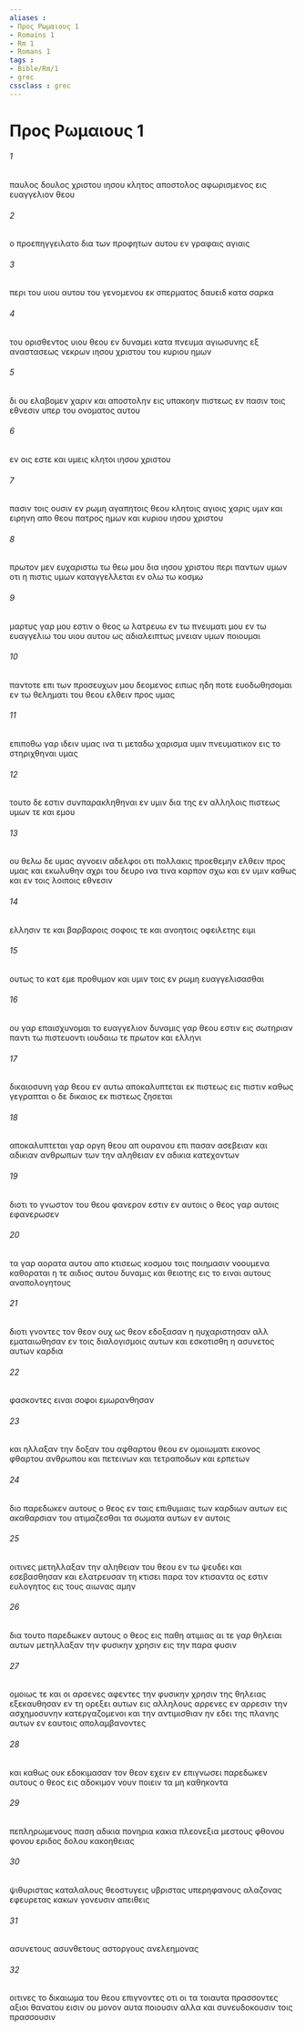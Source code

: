 ```yaml
---
aliases : 
- Προς Ρωμαιους 1
- Romains 1
- Rm 1
- Romans 1
tags : 
- Bible/Rm/1
- grec
cssclass : grec
---
```


# Προς Ρωμαιους 1

###### 1
παυλος δουλος χριστου ιησου κλητος αποστολος αφωρισμενος εις ευαγγελιον θεου
###### 2
ο προεπηγγειλατο δια των προφητων αυτου εν γραφαις αγιαις
###### 3
περι του υιου αυτου του γενομενου εκ σπερματος δαυειδ κατα σαρκα
###### 4
του ορισθεντος υιου θεου εν δυναμει κατα πνευμα αγιωσυνης εξ αναστασεως νεκρων ιησου χριστου του κυριου ημων
###### 5
δι ου ελαβομεν χαριν και αποστολην εις υπακοην πιστεως εν πασιν τοις εθνεσιν υπερ του ονοματος αυτου
###### 6
εν οις εστε και υμεις κλητοι ιησου χριστου
###### 7
πασιν τοις ουσιν εν ρωμη αγαπητοις θεου κλητοις αγιοις χαρις υμιν και ειρηνη απο θεου πατρος ημων και κυριου ιησου χριστου
###### 8
πρωτον μεν ευχαριστω τω θεω μου δια ιησου χριστου περι παντων υμων οτι η πιστις υμων καταγγελλεται εν ολω τω κοσμω
###### 9
μαρτυς γαρ μου εστιν ο θεος ω λατρευω εν τω πνευματι μου εν τω ευαγγελιω του υιου αυτου ως αδιαλειπτως μνειαν υμων ποιουμαι
###### 10
παντοτε επι των προσευχων μου δεομενος ειπως ηδη ποτε ευοδωθησομαι εν τω θεληματι του θεου ελθειν προς υμας
###### 11
επιποθω γαρ ιδειν υμας ινα τι μεταδω χαρισμα υμιν πνευματικον εις το στηριχθηναι υμας
###### 12
τουτο δε εστιν συνπαρακληθηναι εν υμιν δια της εν αλληλοις πιστεως υμων τε και εμου
###### 13
ου θελω δε υμας αγνοειν αδελφοι οτι πολλακις προεθεμην ελθειν προς υμας και εκωλυθην αχρι του δευρο ινα τινα καρπον σχω και εν υμιν καθως και εν τοις λοιποις εθνεσιν
###### 14
ελλησιν τε και βαρβαροις σοφοις τε και ανοητοις οφειλετης ειμι
###### 15
ουτως το κατ εμε προθυμον και υμιν τοις εν ρωμη ευαγγελισασθαι
###### 16
ου γαρ επαισχυνομαι το ευαγγελιον δυναμις γαρ θεου εστιν εις σωτηριαν παντι τω πιστευοντι ιουδαιω τε πρωτον και ελληνι
###### 17
δικαιοσυνη γαρ θεου εν αυτω αποκαλυπτεται εκ πιστεως εις πιστιν καθως γεγραπται ο δε δικαιος εκ πιστεως ζησεται
###### 18
αποκαλυπτεται γαρ οργη θεου απ ουρανου επι πασαν ασεβειαν και αδικιαν ανθρωπων των την αληθειαν εν αδικια κατεχοντων
###### 19
διοτι το γνωστον του θεου φανερον εστιν εν αυτοις ο θεος γαρ αυτοις εφανερωσεν
###### 20
τα γαρ αορατα αυτου απο κτισεως κοσμου τοις ποιημασιν νοουμενα καθοραται η τε αιδιος αυτου δυναμις και θειοτης εις το ειναι αυτους αναπολογητους
###### 21
διοτι γνοντες τον θεον ουχ ως θεον εδοξασαν η ηυχαριστησαν αλλ εματαιωθησαν εν τοις διαλογισμοις αυτων και εσκοτισθη η ασυνετος αυτων καρδια
###### 22
φασκοντες ειναι σοφοι εμωρανθησαν
###### 23
και ηλλαξαν την δοξαν του αφθαρτου θεου εν ομοιωματι εικονος φθαρτου ανθρωπου και πετεινων και τετραποδων και ερπετων
###### 24
διο παρεδωκεν αυτους ο θεος εν ταις επιθυμιαις των καρδιων αυτων εις ακαθαρσιαν του ατιμαζεσθαι τα σωματα αυτων εν αυτοις
###### 25
οιτινες μετηλλαξαν την αληθειαν του θεου εν τω ψευδει και εσεβασθησαν και ελατρευσαν τη κτισει παρα τον κτισαντα ος εστιν ευλογητος εις τους αιωνας αμην
###### 26
δια τουτο παρεδωκεν αυτους ο θεος εις παθη ατιμιας αι τε γαρ θηλειαι αυτων μετηλλαξαν την φυσικην χρησιν εις την παρα φυσιν
###### 27
ομοιως τε και οι αρσενες αφεντες την φυσικην χρησιν της θηλειας εξεκαυθησαν εν τη ορεξει αυτων εις αλληλους αρρενες εν αρρεσιν την ασχημοσυνην κατεργαζομενοι και την αντιμισθιαν ην εδει της πλανης αυτων εν εαυτοις απολαμβανοντες
###### 28
και καθως ουκ εδοκιμασαν τον θεον εχειν εν επιγνωσει παρεδωκεν αυτους ο θεος εις αδοκιμον νουν ποιειν τα μη καθηκοντα
###### 29
πεπληρωμενους παση αδικια πονηρια κακια πλεονεξια μεστους φθονου φονου εριδος δολου κακοηθειας
###### 30
ψιθυριστας καταλαλους θεοστυγεις υβριστας υπερηφανους αλαζονας εφευρετας κακων γονευσιν απειθεις
###### 31
ασυνετους ασυνθετους αστοργους ανελεημονας
###### 32
οιτινες το δικαιωμα του θεου επιγνοντες οτι οι τα τοιαυτα πρασσοντες αξιοι θανατου εισιν ου μονον αυτα ποιουσιν αλλα και συνευδοκουσιν τοις πρασσουσιν
